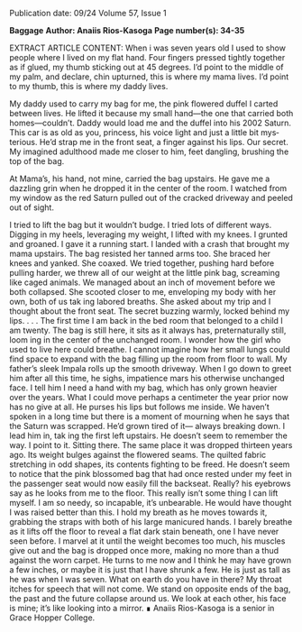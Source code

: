 Publication date: 09/24
Volume 57, Issue 1

**Baggage**
**Author: Anaiis Rios-Kasoga**
**Page number(s): 34-35**

EXTRACT ARTICLE CONTENT:
When i was seven years old I used 
to show people where I lived on 
my flat hand. Four fingers pressed 
tightly together as if glued, my thumb 
sticking out at 45 degrees. I’d point to 
the middle of my palm, and declare, 
chin upturned, this is where my mama 
lives. I’d point to my thumb, this is 
where my daddy lives. 

My daddy used to carry my bag for 
me, the pink flowered duffel I carted 
between lives. He lifted it because 
my small hand—the one that carried 
both homes—couldn’t. Daddy would 
load me and the duffel into his 2002 
Saturn. This car is as old as you, princess, 
his voice light and just a little bit mys­
terious. He’d strap me in the front seat, 
a finger against his lips. Our secret. My 
imagined adulthood made me closer 
to him, feet dangling, brushing the top 
of the bag. 

At Mama’s, his hand, not mine, 
carried the bag upstairs. He gave me 
a dazzling grin when he dropped it in 
the center of the room. I watched from 
my window as the red Saturn pulled 
out of the cracked driveway and peeled 
out of sight. 

I tried to lift the bag but it wouldn’t 
budge. I tried lots of different ways. 
Digging in my heels, leveraging my 
weight, I lifted with my knees. I grunted 
and groaned. I gave it a running start. 
I landed with a crash that brought my 
mama upstairs. The bag resisted her 
tanned arms too. She braced her knees 
and yanked. She coaxed. We tried 
together, pushing hard before pulling 
harder, we threw all of our weight at 
the little pink bag, screaming like caged 
animals. We managed about an inch of 
movement before we both collapsed. 
She scooted closer to me, enveloping 
my body with her own, both of us tak­
ing labored breaths. She asked about 
my trip and I thought about the front 
seat. The secret buzzing warmly, locked 
behind my lips.
. . .
The first time I am back in the bed­
room that belonged to a child I am 
twenty. The bag is still here, it sits as it 
always has, preternaturally still, loom­
ing in the center of the unchanged 
room. I wonder how the girl who used 
to live here could breathe. I cannot 
imagine how her small lungs could 
find space to expand with the bag 
filling up the room from floor to wall. 
My father’s sleek Impala rolls up 
the smooth driveway. When I go down 
to greet him after all this time, he 
sighs, impatience mars his otherwise 
unchanged face. I tell him I need a hand 
with my bag, which has only grown 
heavier over the years. What I could 
move perhaps a centimeter the year prior 
now has no give at all. He purses his lips 
but follows me inside. We haven’t spoken 
in a long time but there is a moment of 
mourning when he says that the Saturn 
was scrapped. He’d grown tired of it—
always breaking down. I lead him in, tak­
ing the first left upstairs. He doesn’t seem 
to remember the way. 
I point to it. Sitting there. The same 
place it was dropped thirteen years ago. 
Its weight bulges against the flowered 
seams. The quilted fabric stretching in 
odd shapes, its contents fighting to be 
freed. He doesn’t seem to notice that 
the pink blossomed bag that had once 
rested under my feet in the passenger 
seat would now easily fill the backseat. 
Really? his eyebrows say as he looks from 
me to the floor. This really isn’t some­
thing I can lift myself. I am so needy, so 
incapable, it’s unbearable. He would have 
thought I was raised better than this. I 
hold my breath as he moves towards it, 
grabbing the straps with both of his large 
manicured hands. I barely breathe as it 
lifts off the floor to reveal a flat dark stain 
beneath, one I have never seen before. I 
marvel at it until the weight becomes too 
much, his muscles give out and the bag 
is dropped once more, making no more 
than a thud against the worn carpet. He 
turns to me now and I think he may have 
grown a few inches, or maybe it is just 
that I have shrunk a few. He is just as tall 
as he was when I was seven. 
What on earth do you have in there? 
My throat itches for speech that will 
not come. We stand on opposite ends of 
the bag, the past and the future collapse 
around us. We look at each other, his face 
is mine; it’s like looking into a mirror. ∎
Anaiis Rios-Kasoga is a senior in 
Grace Hopper College.